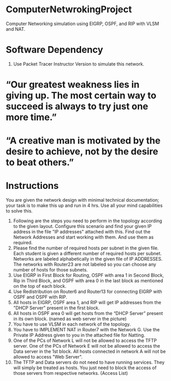 # ComputerNetwrokingProject
Computer Networking simulation using EIGRP, OSPF, and RIP with VLSM and NAT.

# Software Dependency
1. Use Packet Tracer Instructor Version to simulate this network.
# “Our greatest weakness lies in giving up. The most certain way to succeed is always to try just one more time.” 
# “A creative man is motivated by the desire to achieve, not by the desire to beat others.” 

# Instructions
You are given the network design with minimal technical documentation; your task is to 
make this up and run in 4 hrs. Use all your mind capabilities to solve this.
1. Following are the steps you need to perform in the topology according to the given layout. 
Configure this scenario and find your given IP address in the file "IP addresses" attached with 
this. Find out the Network Addresses and start working with them. And use them as required.
2. Please find the number of required hosts per subnet in the given file. Each student is given 
a different number of required hosts per subnet. Networks are labeled alphabetically in the 
given file of IP ADDRESSES. The networks with Router23 are not labeled so you can choose any 
number of hosts for those subnets. 
3. Use EIGRP in First Block for Routing, OSPF with area 1 in Second Block, Rip in Third Block, 
and OSPF with area 0 in the last block as mentioned on the top of each block. 
4. Use Redistribution on Router6 and Router13 for connecting EIGRP with OSPF and OSPF
with RIP.
5. All hosts in EIGRP, OSPF area 1, and RIP will get IP addresses from the "DHCP 
Server" present in the first block.
6. All hosts in OSPF area 0 will get hosts from the “DHCP Server” present in its own 
block. (named as web server in the picture)
7. You have to use VLSM in each network of the topology.
8. You have to IMPLEMENT NAT in Router7 with the Network G. Use the Private IP Address 
given to you in the attached file for Natting. 
9. One of the PCs of Network L will not be allowed to access the TFTP server. One of the PCs 
of Network E will not be allowed to access the Data server in the 1st block. All hosts connected 
in network A will not be allowed to access "Web Server". 
10. The TFTP and Data servers do not need to have running services. They will simply be 
treated as hosts. You just need to block the access of those servers from respective 
networks. (Access List) 
